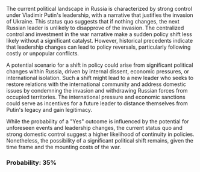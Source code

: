 The current political landscape in Russia is characterized by strong control under Vladimir Putin's leadership, with a narrative that justifies the invasion of Ukraine. This status quo suggests that if nothing changes, the next Russian leader is unlikely to disapprove of the invasion. The centralized control and investment in the war narrative make a sudden policy shift less likely without a significant catalyst. However, historical precedents indicate that leadership changes can lead to policy reversals, particularly following costly or unpopular conflicts. 

A potential scenario for a shift in policy could arise from significant political changes within Russia, driven by internal dissent, economic pressures, or international isolation. Such a shift might lead to a new leader who seeks to restore relations with the international community and address domestic issues by condemning the invasion and withdrawing Russian forces from occupied territories. The international pressure and economic sanctions could serve as incentives for a future leader to distance themselves from Putin's legacy and gain legitimacy.

While the probability of a "Yes" outcome is influenced by the potential for unforeseen events and leadership changes, the current status quo and strong domestic control suggest a higher likelihood of continuity in policies. Nonetheless, the possibility of a significant political shift remains, given the time frame and the mounting costs of the war.

### Probability: 35%